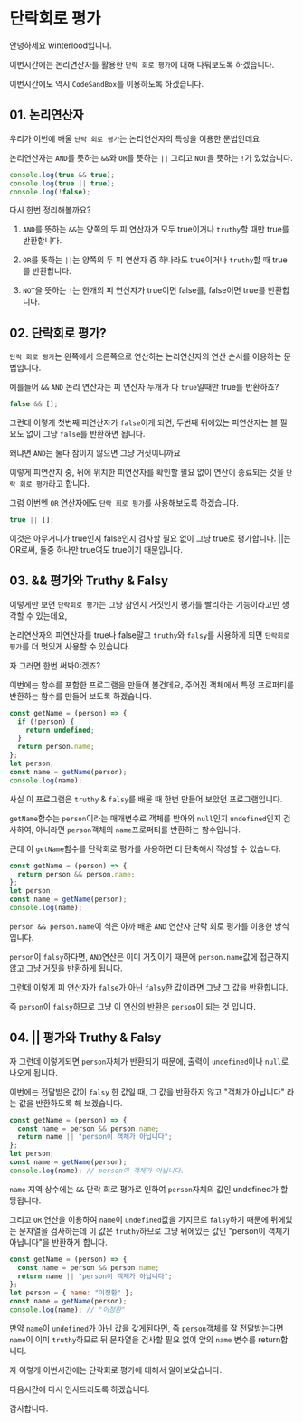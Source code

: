# 단락회로 평가

안녕하세요 winterlood입니다.

이번시간에는 논리연산자를 활용한 `단락 회로 평가`에 대해 다뤄보도록 하겠습니다.

이번시간에도 역시 `CodeSandBox`를 이용하도록 하겠습니다.

## 01. 논리연산자

우리가 이번에 배울 `단락 회로 평가`는 논리연산자의 특성을 이용한 문법인데요

논리연산자는 `AND`를 뜻하는 `&&`와 `OR`를 뜻하는 `||` 그리고 `NOT`을 뜻하는 `!`가 있었습니다.

```javascript
console.log(true && true);
console.log(true || true);
console.log(!false);
```

다시 한번 정리해볼까요?

1. `AND`를 뜻하는 `&&`는 양쪽의 두 피 연산자가 모두 true이거나 `truthy`할 때만 true를 반환합니다.

2. `OR`를 뜻하는 `||`는 양쪽의 두 피 연산자 중 하나라도 true이거나 `truthy`할 때 true를 반환합니다.

3. `NOT`을 뜻하는 `!`는 한개의 피 연산자가 true이면 false를, false이면 true를 반환합니다.

## 02. 단락회로 평가?

`단락 회로 평가`는 왼쪽에서 오른쪽으로 연산하는 논리연산자의 연산 순서를 이용하는 문법입니다.

예를들어 `&&` `AND` 논리 연산자는 피 연산자 두개가 다 `true`일때만 true를 반환하죠?

```javascript
false && [];
```

그런데 이렇게 첫번째 피연산자가 `false`이게 되면, 두번째 뒤에있는 피연산자는 볼 필요도 없이 그냥 `false`를 반환하면 됩니다.

왜냐면 `AND`는 둘다 참이지 않으면 그냥 거짓이니까요

이렇게 피연산자 중, 뒤에 위치한 피연산자를 확인할 필요 없이 연산이 종료되는 것을 `단락 회로 평가`라고 합니다.

그럼 이번엔 `OR` 연산자에도 `단락 회로 평가`를 사용해보도록 하겠습니다.

```javascript
true || [];
```

이것은 아무거나가 true인지 false인지 검사할 필요 없이 그냥 true로 평가합니다.
||는 OR로써, 둘중 하나만 true여도 true이기 때문입니다.

## 03. && 평가와 Truthy & Falsy

이렇게만 보면 `단락회로 평가`는 그냥 참인지 거짓인지 평가를 빨리하는 기능이라고만 생각할 수 있는데요,

논리연산자의 피연산자를 true나 false말고 `truthy`와 `falsy`를 사용하게 되면 `단락회로 평가`를 더 멋있게 사용할 수 있습니다.

자 그러면 한번 써봐야겠죠?

이번에는 함수를 포함한 프로그램을 만들어 볼건데요, 주어진 객체에서 특정 프로퍼티를 반환하는 함수를 만들어 보도록 하겠습니다.

```javascript
const getName = (person) => {
  if (!person) {
    return undefined;
  }
  return person.name;
};
let person;
const name = getName(person);
console.log(name);
```

사실 이 프로그램은 `truthy` & `falsy`를 배울 때 한번 만들어 보았던 프로그램입니다.

`getName`함수는 `person`이라는 매개변수로 객체를 받아와 `null`인지 `undefined`인지 검사하여, 아니라면 `person`객체의 `name`프로퍼티를 반환하는 함수입니다.

근데 이 `getName`함수를 단락회로 평가를 사용하면 더 단축해서 작성할 수 있습니다.

```javascript
const getName = (person) => {
  return person && person.name;
};
let person;
const name = getName(person);
console.log(name);
```

`person && person.name`이 식은 아까 배운 `AND` 연산자 단락 회로 평가를 이용한 방식입니다.

`person`이 `falsy`하다면, `AND`연산은 이미 거짓이기 때문에 `person.name`값에 접근하지 않고 그냥 거짓을 반환하게 됩니다.

그런데 이렇게 피 연산자가 `false`가 아닌 `falsy`한 값이라면 그냥 그 값을 반환합니다.

즉 `person`이 `falsy`하므로 그냥 이 연산의 반환은 `person`이 되는 것 입니다.

## 04. || 평가와 Truthy & Falsy

자 그런데 이렇게되면 `person`자체가 반환되기 때문에, 출력이 `undefined`이나 `null`로 나오게 됩니다.

이번에는 전달받은 값이 `falsy` 한 값일 때, 그 값을 반환하지 않고 "객체가 아닙니다" 라는 값을 반환하도록 해 보겠습니다.

```javascript
const getName = (person) => {
  const name = person && person.name;
  return name || "person이 객체가 아닙니다";
};
let person;
const name = getName(person);
console.log(name); // person이 객체가 아닙니다.
```

`name` 지역 상수에는 `&&` 단락 회로 평가로 인하여 `person`자체의 값인 undefined가 할당됩니다.

그리고 `OR` 연산을 이용하여 `name`이 `undefined`값을 가지므로 `falsy`하기 때문에 뒤에있는 문자열을 검사하는데 이 값은 `truthy`하므로 그냥 뒤에있는 값인 "person이 객체가 아닙니다"을 반환하게 합니다.

```javascript
const getName = (person) => {
  const name = person && person.name;
  return name || "person이 객체가 아닙니다";
};
let person = { name: "이정환" };
const name = getName(person);
console.log(name); // "이정환"
```

만약 `name`이 `undefined`가 아닌 값을 갖게된다면, 즉 `person`객체를 잘 전달받는다면 `name`이 이미 `truthy`하므로 뒤 문자열을 검사할 필요 없이 앞의 `name` 변수를 return합니다.

자 이렇게 이번시간에는 단락회로 평가에 대해서 알아보았습니다.

다음시간에 다시 인사드리도록 하겠습니다.

감사합니다.
